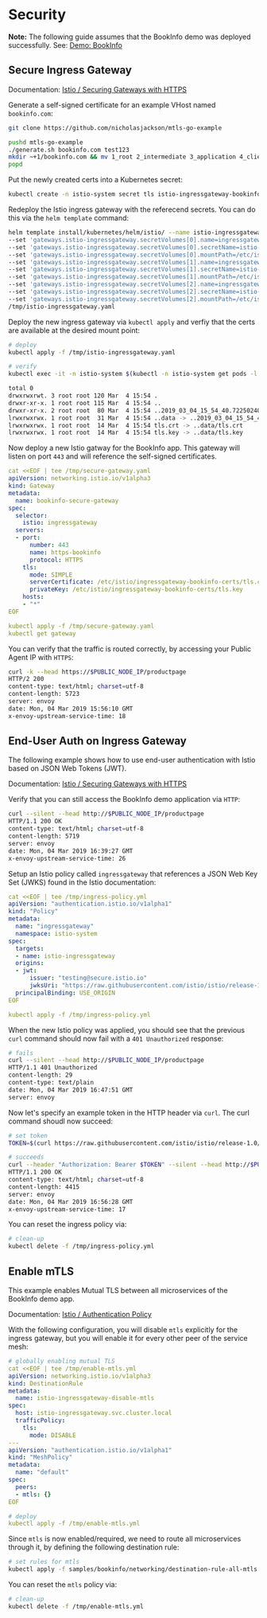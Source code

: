 # Security

**Note:** The following guide assumes that the BookInfo demo was deployed successfully. See: [Demo: BookInfo](../bookinfo/)

## Secure Ingress Gateway

Documentation: [Istio / Securing Gateways with HTTPS](https://istio.io/docs/tasks/traffic-management/secure-ingress/#configure-traffic-for-the-bookinfo-com-host)

Generate a self-signed certificate for an example VHost named `bookinfo.com`:

```bash
git clone https://github.com/nicholasjackson/mtls-go-example

pushd mtls-go-example
./generate.sh bookinfo.com test123
mkdir ~+1/bookinfo.com && mv 1_root 2_intermediate 3_application 4_client ~+1/bookinfo.com
popd
```

Put the newly created certs into a Kubernetes secret:

```bash
kubectl create -n istio-system secret tls istio-ingressgateway-bookinfo-certs --key mtls-go-example/bookinfo.com/3_application/private/bookinfo.com.key.pem --cert mtls-go-example/bookinfo.com/3_application/certs/bookinfo.com.cert.pem
```

Redeploy the Istio ingress gateway with the referecend secrets. You can do this via the `helm template` command:

```bash
helm template install/kubernetes/helm/istio/ --name istio-ingressgateway --namespace istio-system -x charts/gateways/templates/deployment.yaml --set 'gateways.istio-egressgateway.enabled=false' \
--set 'gateways.istio-ingressgateway.secretVolumes[0].name=ingressgateway-certs' \
--set 'gateways.istio-ingressgateway.secretVolumes[0].secretName=istio-ingressgateway-certs' \
--set 'gateways.istio-ingressgateway.secretVolumes[0].mountPath=/etc/istio/ingressgateway-certs' \
--set 'gateways.istio-ingressgateway.secretVolumes[1].name=ingressgateway-ca-certs' \
--set 'gateways.istio-ingressgateway.secretVolumes[1].secretName=istio-ingressgateway-ca-certs' \
--set 'gateways.istio-ingressgateway.secretVolumes[1].mountPath=/etc/istio/ingressgateway-ca-certs' \
--set 'gateways.istio-ingressgateway.secretVolumes[2].name=ingressgateway-bookinfo-certs' \
--set 'gateways.istio-ingressgateway.secretVolumes[2].secretName=istio-ingressgateway-bookinfo-certs' \
--set 'gateways.istio-ingressgateway.secretVolumes[2].mountPath=/etc/istio/ingressgateway-bookinfo-certs' > \
/tmp/istio-ingressgateway.yaml
```

Deploy the new ingress gateway via `kubectl apply` and verfiy that the certs are available at the desired mount point:

```bash
# deploy
kubectl apply -f /tmp/istio-ingressgateway.yaml

# verify
kubectl exec -it -n istio-system $(kubectl -n istio-system get pods -l istio=ingressgateway -o jsonpath='{.items[0].metadata.name}') -- ls -al /etc/istio/ingressgateway-bookinfo-certs

total 0
drwxrwxrwt. 3 root root 120 Mar  4 15:54 .
drwxr-xr-x. 1 root root 115 Mar  4 15:54 ..
drwxr-xr-x. 2 root root  80 Mar  4 15:54 ..2019_03_04_15_54_40.722502407
lrwxrwxrwx. 1 root root  31 Mar  4 15:54 ..data -> ..2019_03_04_15_54_40.722502407
lrwxrwxrwx. 1 root root  14 Mar  4 15:54 tls.crt -> ..data/tls.crt
lrwxrwxrwx. 1 root root  14 Mar  4 15:54 tls.key -> ..data/tls.key
```

Now deploy a new Istio gatway for the BookInfo app. This gateway will listen on port `443` and will reference the self-signed certificates.

```yaml
cat <<EOF | tee /tmp/secure-gateway.yaml
apiVersion: networking.istio.io/v1alpha3
kind: Gateway
metadata:
  name: bookinfo-secure-gateway
spec:
  selector:
    istio: ingressgateway
  servers:
  - port:
      number: 443
      name: https-bookinfo
      protocol: HTTPS
    tls:
      mode: SIMPLE
      serverCertificate: /etc/istio/ingressgateway-bookinfo-certs/tls.crt
      privateKey: /etc/istio/ingressgateway-bookinfo-certs/tls.key
    hosts:
    - "*"
EOF

kubectl apply -f /tmp/secure-gateway.yaml
kubectl get gateway
```

You can verify that the traffic is routed correctly, by accessing your Public Agent IP with `HTTPS`:

```bash
curl -k --head https://$PUBLIC_NODE_IP/productpage
HTTP/2 200
content-type: text/html; charset=utf-8
content-length: 5723
server: envoy
date: Mon, 04 Mar 2019 15:56:10 GMT
x-envoy-upstream-service-time: 18
```

## End-User Auth on Ingress Gateway

The following example shows how to use end-user authentication with Istio based on JSON Web Tokens (JWT).

Documentation: [Istio / Securing Gateways with HTTPS](https://istio.io/docs/tasks/traffic-management/secure-ingress/#configure-end-user-authentication-on-ingress-gateway)

Verify that you can still access the BookInfo demo application via `HTTP`:

```bash
curl --silent --head http://$PUBLIC_NODE_IP/productpage
HTTP/1.1 200 OK
content-type: text/html; charset=utf-8
content-length: 5719
server: envoy
date: Mon, 04 Mar 2019 16:39:27 GMT
x-envoy-upstream-service-time: 26
```

Setup an Istio policy called `ingressgateway` that references a JSON Web Key Set (JWKS) found in the Istio documentation:

```yaml
cat <<EOF | tee /tmp/ingress-policy.yml
apiVersion: "authentication.istio.io/v1alpha1"
kind: "Policy"
metadata:
  name: "ingressgateway"
  namespace: istio-system
spec:
  targets:
  - name: istio-ingressgateway
  origins:
  - jwt:
      issuer: "testing@secure.istio.io"
      jwksUri: "https://raw.githubusercontent.com/istio/istio/release-1.0/security/tools/jwt/samples/jwks.json"
  principalBinding: USE_ORIGIN
EOF

kubectl apply -f /tmp/ingress-policy.yml
```

When the new Istio policy was applied, you should see that the previous `curl` command should now fail with a `401 Unauthorized` response:

```bash
# fails
curl --silent --head http://$PUBLIC_NODE_IP/productpage
HTTP/1.1 401 Unauthorized
content-length: 29
content-type: text/plain
date: Mon, 04 Mar 2019 16:47:51 GMT
server: envoy
```

Now let's specify an example token in the HTTP header via `curl`. The curl command shoudl now succeed:

```bash
# set token
TOKEN=$(curl https://raw.githubusercontent.com/istio/istio/release-1.0/security/tools/jwt/samples/demo.jwt -s)

# succeeds
curl --header "Authorization: Bearer $TOKEN" --silent --head http://$PUBLIC_NODE_IP/productpage
HTTP/1.1 200 OK
content-type: text/html; charset=utf-8
content-length: 4415
server: envoy
date: Mon, 04 Mar 2019 16:56:28 GMT
x-envoy-upstream-service-time: 17
```

You can reset the ingress policy via:

```bash
# clean-up
kubectl delete -f /tmp/ingress-policy.yml
```

## Enable mTLS

This example enables Mutual TLS between all microservices of the BookInfo demo app.

Documentation: [Istio / Authentication Policy](https://istio.io/docs/tasks/security/authn-policy/)

With the following configuration, you will disable `mtls` explicitly for the ingress gateway, but you will enable it for every other peer of the service mesh:

```yaml
# globally enabling mutual TLS
cat <<EOF | tee /tmp/enable-mtls.yml
apiVersion: networking.istio.io/v1alpha3
kind: DestinationRule
metadata:
  name: istio-ingressgateway-disable-mtls
spec:
  host: istio-ingressgateway.svc.cluster.local
  trafficPolicy:
    tls:
      mode: DISABLE
---
apiVersion: "authentication.istio.io/v1alpha1"
kind: "MeshPolicy"
metadata:
  name: "default"
spec:
  peers:
  - mtls: {}
EOF

# deploy
kubectl apply -f /tmp/enable-mtls.yml
```

Since `mtls` is now enabled/required, we need to route all microservices through it, by defining the following destination rule:

```bash
# set rules for mtls
kubectl apply -f samples/bookinfo/networking/destination-rule-all-mtls.yaml
```

You can reset the `mtls` policy via:

```bash
# clean-up
kubectl delete -f /tmp/enable-mtls.yml
```